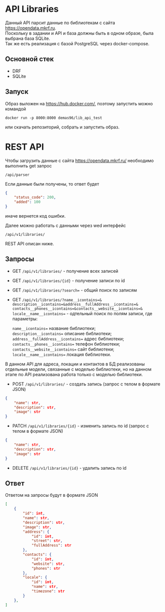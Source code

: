 # API Libraries

Данный API парсит данные по библиотекам с сайта https://opendata.mkrf.ru.  
Поскольку в задании и API и база должны быть в одном образе, была выбрана база SQLite.  
Так же есть реализация с базой PostgreSQL через docker-compose.

## Основной стек

* DRF
* SQLite

## Запуск  

Образ выложен на https://hub.docker.com/, поэтому запустить можно командой

    docker run -p 8000:8000 demas96/lib_api_test

или скачать репозиторий, собрать и запустить образ.

# REST API

Чтобы загрузить данные с сайта https://opendata.mkrf.ru/ необходимо выполнить get запрос

`/api/parser`

Если данные были получены, то ответ будет
```json
{
    "status_code": 200,
    "added": 100
}
```
иначе вернется код ошибки.



Далее можно работать с данными через wed интерфейс  

`/api/v1/libraries/`

REST API описан ниже.

## Запросы

- GET `/api/v1/libraries/` - получение всех записей  


- GET `/api/v1/libraries/{id}` - получение записи по id


- GET `/api/v1/libraries/?search=` - общий поиск по записям


- GET `/api/v1/libraries/?name__icontains=&
description__icontains=&address__fullAddress__icontains=&
contacts__phones__icontains=&contacts__website__icontains=&
locale__name__icontains=` - одтельный поиск по полям записи, где параметры: 

  `name__icontains=` название библиотеки;  
  `description__icontains=` описание библиотеки;  
  `address__fullAddress__icontains=` адрес библиотеки;  
  `contacts__phones__icontains=` телефон библиотеки;  
  `contacts__website__icontains=` сайт библиотеки;  
  `locale__name__icontains=` локация библиотеки.

В данном API для адреса, локации и контактов в БД реализованы отдельные модели,
связанные с моделью библиотеки, но на данном этапе по API реализована работа только
с моделью библиотеки.

- POST `/api/v1/libraries/` - создать запись (запрос с телом в формате JSON)  

```json
{
    "name": str,
    "description": str,
    "image": str
}
```

- PATCH `/api/v1/libraries/{id}` - изменить запись по id (запрос с телом в формате JSON)  

```json
{
    "name": str,
    "description": str,
    "image": str
}
```
- DELETE `/api/v1/libraries/{id}` - удалить запись по id


## Ответ
Ответом на запросы будут в формате JSON
```json
[
    {
        "id": int,
        "name": str,
        "description": str,
        "image": str,
        "address": {
            "id": int,
            "street": str,
            "fullAddress": str
        },
        "contacts": {
            "id": int,
            "website": str,
            "phones": str
        },
        "locale": {
            "id": int,
            "name": str,
            "timezone": str
        }
    },
]
```

